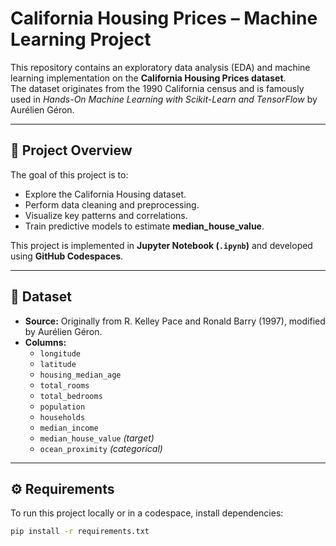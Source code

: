 # California Housing Prices – Machine Learning Project

This repository contains an exploratory data analysis (EDA) and machine learning implementation on the **California Housing Prices dataset**.  
The dataset originates from the 1990 California census and is famously used in *Hands-On Machine Learning with Scikit-Learn and TensorFlow* by Aurélien Géron.

---

## 📌 Project Overview
The goal of this project is to:
- Explore the California Housing dataset.
- Perform data cleaning and preprocessing.
- Visualize key patterns and correlations.
- Train predictive models to estimate **median_house_value**.

This project is implemented in **Jupyter Notebook (`.ipynb`)** and developed using **GitHub Codespaces**.

---

## 📂 Dataset
- **Source:** Originally from R. Kelley Pace and Ronald Barry (1997), modified by Aurélien Géron.  
- **Columns:**
  - `longitude`  
  - `latitude`  
  - `housing_median_age`  
  - `total_rooms`  
  - `total_bedrooms`  
  - `population`  
  - `households`  
  - `median_income`  
  - `median_house_value` *(target)*  
  - `ocean_proximity` *(categorical)*  

---

## ⚙️ Requirements
To run this project locally or in a codespace, install dependencies:

```bash
pip install -r requirements.txt
